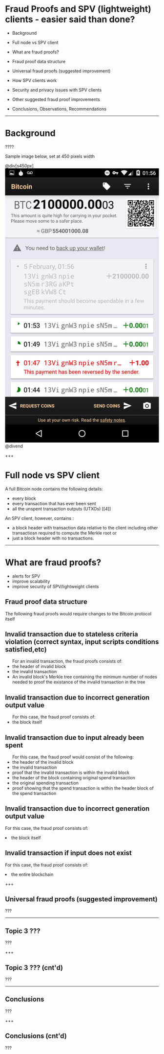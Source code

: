 # Fraud Proofs and SPV (lightweight) clients - easier said than done?

- Background

- Full node vs SPV client

- What are fraud proofs?

- Fraud proof data structure

- Universal fraud proofs (suggested improvement)

- How SPV clients work

- Security and privacy issues with SPV clients

- Other suggested fraud proof improvements

- Conclusions, Observations, Recommendations

---

# Background

????

Sample image below, set at 450 pixels width

@div[s450px]
![SPV client lied to](https://raw.githubusercontent.com/tari-labs/tari-university/fraudproofs/src/cryptography/fraud-proofs-1/sources/todd-btc-spv.jpg)
@divend

+++

# Full node vs SPV client

A full Bitcoin node contains the following details:
  * every block
  * every transaction that has ever been sent
  * all the unspent transaction outputs (UTXOs) [[4]]

An SPV client, however, contains :
* a block header with transaction data relative to the client including other transactiosn required to compute the Merkle root
or 
* just a block header with no transactions.


---

# What are fraud proofs?

<ul>
<li> alerts for SPV
<li> improve scalability
<li> improve security of SPV/lightweight clients
</ul>


## Fraud proof data structure
The following fraud proofs would require changes to the Bitcoin protocol itself

## Invalid transaction due to stateless criteria violation (correct syntax, input scripts conditions satisfied,etc)
<ul>For an invalid transaction, the fraud proofs consists of:
<li> the header of invalid block
<li> the invalid transaction
<li> An invalid block's Merkle tree containing the minimum number of nodes needed to proof the existance of the invalid transaction in the tree
</ul>

## Invalid transaction due to incorrect generation output value
<ul>For this case, the fraud proof consists of:
<li> the block itself
</ul>

## Invalid transaction due to input already been spent
<ul>For this case, the fraud proof would consist of the following:
<li> the header of the invalid block
<li> the invalid transaction
<li>  proof that the invalid transaction is within the invalid block
<li>  the header of the block containing original spend transaction
<li>  the original spending transaction
<li>  proof showing that the spend transaction is within the header block of the spend transaction
</ul>

## Invalid transaction due to incorrect generation output value
For this case, the fraud proof consists of:
<li> the block itself

## Invalid transaction if input does not exist
For this case, the fraud proof consists of:
<li> the entire blockchain

+++

## Universal fraud proofs (suggested improvement)



???

---

## Topic 3 ???

???

+++

## Topic 3 ??? (cnt'd)

???

---

## Conclusions

???

+++

## Conclusions (cnt'd)

???
